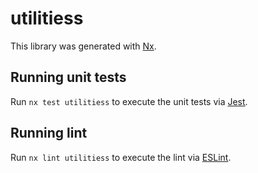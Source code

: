 # utilitiess

This library was generated with [Nx](https://nx.dev).

## Running unit tests

Run `nx test utilitiess` to execute the unit tests via [Jest](https://jestjs.io).

## Running lint

Run `nx lint utilitiess` to execute the lint via [ESLint](https://eslint.org/).
